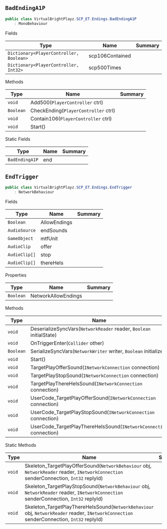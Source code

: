 ## `BadEndingA1P`

```csharp
public class VirtualBrightPlayz.SCP_ET.Endings.BadEndingA1P
    : MonoBehaviour

```

Fields

| Type | Name | Summary | 
| --- | --- | --- | 
| `Dictionary<PlayerController, Boolean>` | scp106Contained |  | 
| `Dictionary<PlayerController, Int32>` | scp500Times |  | 


Methods

| Type | Name | Summary | 
| --- | --- | --- | 
| `void` | Add500(`PlayerController` ctrl) |  | 
| `Boolean` | CheckEnding(`PlayerController` ctrl) |  | 
| `void` | Contain106(`PlayerController` ctrl) |  | 
| `void` | Start() |  | 


Static Fields

| Type | Name | Summary | 
| --- | --- | --- | 
| `BadEndingA1P` | end |  | 


## `EndTrigger`

```csharp
public class VirtualBrightPlayz.SCP_ET.Endings.EndTrigger
    : NetworkBehaviour

```

Fields

| Type | Name | Summary | 
| --- | --- | --- | 
| `Boolean` | AllowEndings |  | 
| `AudioSource` | endSounds |  | 
| `GameObject` | mtfUnit |  | 
| `AudioClip` | offer |  | 
| `AudioClip[]` | stop |  | 
| `AudioClip[]` | thereHeIs |  | 


Properties

| Type | Name | Summary | 
| --- | --- | --- | 
| `Boolean` | NetworkAllowEndings |  | 


Methods

| Type | Name | Summary | 
| --- | --- | --- | 
| `void` | DeserializeSyncVars(`NetworkReader` reader, `Boolean` initialState) |  | 
| `void` | OnTriggerEnter(`Collider` other) |  | 
| `Boolean` | SerializeSyncVars(`NetworkWriter` writer, `Boolean` initialize) |  | 
| `void` | Start() |  | 
| `void` | TargetPlayOfferSound(`INetworkConnection` connection) |  | 
| `void` | TargetPlayStopSound(`INetworkConnection` connection) |  | 
| `void` | TargetPlayThereHeIsSound(`INetworkConnection` connection) |  | 
| `void` | UserCode_TargetPlayOfferSound(`INetworkConnection` connection) |  | 
| `void` | UserCode_TargetPlayStopSound(`INetworkConnection` connection) |  | 
| `void` | UserCode_TargetPlayThereHeIsSound(`INetworkConnection` connection) |  | 


Static Methods

| Type | Name | Summary | 
| --- | --- | --- | 
| `void` | Skeleton_TargetPlayOfferSound(`NetworkBehaviour` obj, `NetworkReader` reader, `INetworkConnection` senderConnection, `Int32` replyId) |  | 
| `void` | Skeleton_TargetPlayStopSound(`NetworkBehaviour` obj, `NetworkReader` reader, `INetworkConnection` senderConnection, `Int32` replyId) |  | 
| `void` | Skeleton_TargetPlayThereHeIsSound(`NetworkBehaviour` obj, `NetworkReader` reader, `INetworkConnection` senderConnection, `Int32` replyId) |  | 



